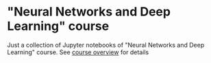 # "Neural Networks and Deep Learning" course
Just a collection of Jupyter notebooks of "Neural Networks and Deep Learning" course. See [course overview](https://www.coursera.org/learn/neural-networks-deep-learning/home/welcome) for details